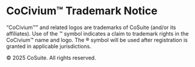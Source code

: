 # CoCivium™ Trademark Notice

“CoCivium™” and related logos are trademarks of CoSuite (and/or its affiliates).
Use of the ™ symbol indicates a claim to trademark rights in the CoCivium™ name and logo.
The ® symbol will be used after registration is granted in applicable jurisdictions.

© 2025 CoSuite. All rights reserved.
